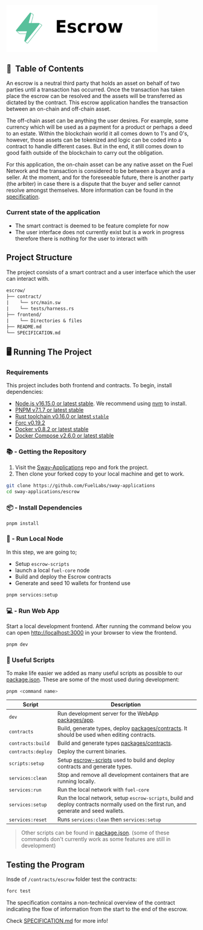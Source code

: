 <picture>
        <source media="(prefers-color-scheme: dark)" srcset=".docs/escrow-logo-dark-theme.png">
        <img alt="escrow logo" width="400px" src=".docs/escrow-logo-light-theme.png">
</picture>
</p>

<h2>📝&nbsp; Table of Contents</h2>

An escrow is a neutral third party that holds an asset on behalf of two parties until a transaction has occurred. Once the transaction has taken place the escrow can be resolved and the assets will be transferred as dictated by the contract. This escrow application handles the transaction between an on-chain and off-chain asset.

The off-chain asset can be anything the user desires. For example, some currency which will be used as a payment for a product or perhaps a deed to an estate. Within the blockchain world it all comes down to 1's and 0's, however, those assets can be tokenized and logic can be coded into a contract to handle different cases. But in the end, it still comes down to good faith outside of the blockchain to carry out the obligation.

For this application, the on-chain asset can be any native asset on the Fuel Network and the transaction is considered to be between a buyer and a seller. At the moment, and for the foreseeable future, there is another party (the arbiter) in case there is a dispute that the buyer and seller cannot resolve amongst themselves. More information can be found in the [specification](./SPECIFICATION.md).

### Current state of the application

- The smart contract is deemed to be feature complete for now
- The user interface does not currently exist but is a work in progress therefore there is nothing for the user to interact with

## Project Structure

The project consists of a smart contract and a user interface which the user can interact with.

<!--Only show most important files e.g. script to run, build etc.-->

```
escrow/
├── contract/
|    └── src/main.sw
|    └── tests/harness.rs
├── frontend/
|    └── Directories & files
├── README.md
└── SPECIFICATION.md
```

## 🖥️ Running The Project

### Requirements

This project includes both frontend and contracts. To begin, install dependencies:

- [Node.js v16.15.0 or latest stable](https://nodejs.org/en/). We recommend using [nvm](https://github.com/nvm-sh/nvm) to install.
- [PNPM v7.1.7 or latest stable](https://pnpm.io/installation/)
- [Rust toolchain v0.16.0 or latest `stable`](https://www.rust-lang.org/tools/install)
- [Forc v0.19.2](https://fuellabs.github.io/sway/v0.19.2/introduction/installation.html#installing-from-pre-compiled-binaries)
- [Docker v0.8.2 or latest stable](https://docs.docker.com/get-docker/)
- [Docker Compose v2.6.0 or latest stable](https://docs.docker.com/get-docker/)

### 📚 - Getting the Repository

1. Visit the [Sway-Applications](https://github.com/FuelLabs/sway-applications) repo and fork the project.
2. Then clone your forked copy to your local machine and get to work.

```sh
git clone https://github.com/FuelLabs/sway-applications
cd sway-applications/escrow
```

### 📦 - Install Dependencies

```sh
pnpm install
```

### 📒 - Run Local Node

In this step, we are going to;

- Setup `escrow-scripts`
- launch a local `fuel-core` node
- Build and deploy the Escrow contracts
- Generate and seed 10 wallets for frontend use

```sh
pnpm services:setup
```

### 💻 - Run Web App

Start a local development frontend. After running the command below you can open [http://localhost:3000](http://localhost:3000) in your browser to view the frontend.

```sh
pnpm dev
```

### 🧰 Useful Scripts

To make life easier we added as many useful scripts as possible to our [package.json](../package.json). These are some of the most used during development:

```sh
pnpm <command name>
```

| Script             | Description                                                                                                                              |
| ------------------ | ---------------------------------------------------------------------------------------------------------------------------------------- |
| `dev`              | Run development server for the WebApp [packages/app](../packages/app/).                                                                  |
| `contracts`        | Build, generate types, deploy [packages/contracts](../packages/contracts). It should be used when editing contracts.                     |
| `contracts:build`  | Build and generate types [packages/contracts](../packages/contracts).                                                                    |
| `contracts:deploy` | Deploy the current binaries.                                                                                                             |
| `scripts:setup`    | Setup [escrow-scripts](../packages/scripts/) used to build and deploy contracts and generate types.                                      |
| `services:clean`   | Stop and remove all development containers that are running locally.                                                                     |
| `services:run`     | Run the local network with `fuel-core`                                                                                                   |
| `services:setup`   | Run the local network, setup `escrow-scripts`, build and deploy contracts normally used on the first run, and generate and seed wallets. |
| `services:reset`   | Runs `services:clean` then `services:setup`                                                                                              |

> Other scripts can be found in [package.json](../package.json). (some of these commands don't currently work as some features are still in development)

## Testing the Program

Insde of `/contracts/escrow` folder test the contracts:

```bash
forc test
```

The specification contains a non-technical overview of the contract indicating the flow of information from the start to the end of the escrow.

Check [SPECIFICATION.md](./SPECIFICATION.md) for more info!
